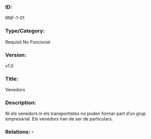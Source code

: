 ### ID:
RNF-1-01
### Type/Category:
Requisit No Funcional
### Version:
v1.0
### Title:
Venedors
### Description:
Ni els venedors ni els transportistes no poden formar part d’un grup empresarial. Els venedors han de ser de particulars.
### Relations: -
